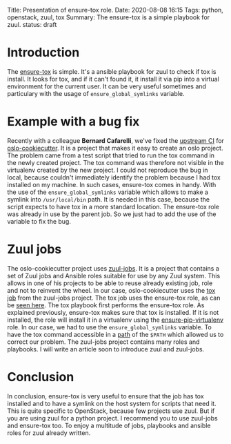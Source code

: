 Title: Presentation of ensure-tox role.
Date: 2020-08-08 16:15
Tags: python, openstack, zuul, tox
Summary: The ensure-tox is a simple playbook for zuul.
status: draft

# Introduction

The [ensure-tox](https://opendev.org/zuul/zuul-jobs/src/branch/master/roles/ensure-tox/README.rst)
is simple. It's a ansible playbook for zuul to check if tox is install. It
looks for tox, and if it can't found it, it install it via pip into a virtual
environment for the current user. It can be very useful sometimes and
particulary with the usage of ``ensure_global_symlinks`` variable.

# Example with a bug fix

Recently with a colleague **Bernard Cafarelli**, we've fixed the
[upstream CI](https://review.opendev.org/#/c/745304/) for
[oslo-cookiecutter](https://github.com/openstack/oslo-cookiecutter). It
is a project that makes it easy to create an oslo project. The problem came
from a test script that tried to run the tox command in the newly created
project. The tox command was therefore not visible in the virtualenv created by
the new project. I could not reproduce the bug in local, because couldn't
immediately identify the problem because I had tox installed on my machine.
In such cases, ensure-tox comes in handy. With the use of the
``ensure_global_symlinks`` variable which allows to make a symlink into
``/usr/local/bin`` path. It is needed in this case, because the script
expects to have tox in a more standard location. The ensure-tox role was
already in use by the parent job. So we just had to add the use of the variable
to fix the bug.

# Zuul jobs

The oslo-cookiecutter project uses [zuul-jobs](https://opendev.org/zuul/zuul-jobs).
It is a project that contains a set of Zuul jobs and Ansible roles suitable for
use by any Zuul system. This allows in one of his projects to be able to reuse
already existing job, role and not to reinvent the wheel. In our case,
oslo-cookiecutter uses the
[tox job](https://zuul-ci.org/docs/zuul-jobs/python-jobs.html#job-tox) from the
zuul-jobs project. The tox job uses the ensure-tox role, as can be
[seen here](https://opendev.org/zuul/zuul-jobs/src/branch/master/playbooks/tox/pre.yaml#L4).
The tox playbook first performs the ensure-tox role. As explained previously,
ensure-tox makes sure that tox is installed. If it is not installed, the role
will install it in a virtualenv using the
[ensure-pip-virtualenv](https://opendev.org/zuul/zuul-jobs/src/branch/master/roles/ensure-tox/tasks/main.yaml#L21-L33)
role. In our case, we had to use the ``ensure_global_symlinks`` variable. To
have the tox command accessible in a
[path](https://opendev.org/zuul/zuul-jobs/src/branch/master/roles/ensure-tox/tasks/main.yaml#L38-L46)
of the ``$PATH`` which allowed us to correct our problem. The zuul-jobs project
contains many roles and playbooks. I will write an article soon to introduce
zuul and zuul-jobs.

# Conclusion

In conclusion, ensure-tox is very useful to ensure that the job has tox
installed and to have a symlink on the host system for scripts that need it.
This is quite specific to OpenStack, because few projects use zuul. But if you
are using zuul for a python project. I recommend you to use zuul-jobs and
ensure-tox too. To enjoy a multitude of jobs, playbooks and ansible roles for
zuul already written.
